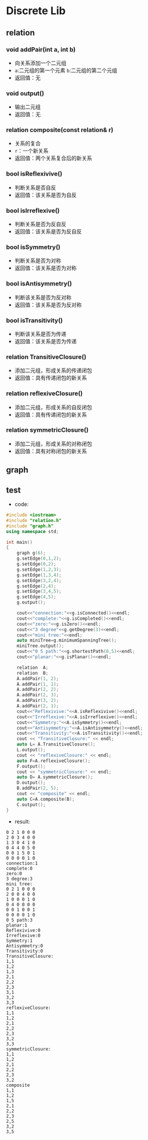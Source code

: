 Discrete Lib
=============
relation
---------
### void addPair(int a, int b)
* 向关系添加一个二元组
* `a`:二元组的第一个元素 `b`:二元组的第二个元组
* 返回值：无

### void output()

 - 输出二元组
 - 返回值：无

### relation composite(const relation& r)

 - 关系的复合
 - `r`：一个新关系
 - 返回值：两个关系复合后的新关系

### bool isReflexivive()

 - 判断关系是否自反
 - 返回值：该关系是否为自反

### bool isIrreflexive()
 - 判断关系是否为反自反
 - 返回值：该关系是否为反自反
 
 ### bool isSymmetry()
  
 - 判断关系是否为对称
 - 返回值：该关系是否为对称
 
### bool isAntisymmetry()
 
 - 判断该关系是否为反对称
 - 返回值：该关系是否为反对称
 
 ### bool isTransitivity()
  
 - 判断该关系是否为传递
 - 返回值：该关系是否为传递
 
### relation TransitiveClosure()
 
 - 添加二元组，形成关系的传递闭包
 - 返回值：具有传递闭包的新关系
 
### relation reflexiveClosure()
 
 - 添加二元组，形成关系的自反闭包
 - 返回值：具有传递闭包的新关系
 
### relation symmetricClosure()
 
 - 添加二元组，形成关系的对称闭包
 - 返回值：具有对称闭包的新关系

graph
--------

test
----------
* code:
``` cpp
#include <iostream>
#include "relation.h"
#include "graph.h"
using namespace std;

int main()
{
    graph g(6);
    g.setEdge(0,1,2);
    g.setEdge(0,2);
    g.setEdge(1,2,3);
    g.setEdge(1,3,4);
    g.setEdge(3,2,4);
    g.setEdge(2,4);
    g.setEdge(3,4,5);
    g.setEdge(4,5);
    g.output();

    cout<<"connection:"<<g.isConnected()<<endl;
    cout<<"complete:"<<g.isCompleted()<<endl;
    cout<<"zero:"<<g.isZero()<<endl;
    cout<<"3 degree"<<g.getDegree(3)<<endl;
    cout<<"mini tree:"<<endl;
    auto miniTree=g.minimumSpanningTree();
    miniTree.output();
    cout<<"0 5 path:"<<g.shortestPath(0,5)<<endl;
    cout<<"planar:"<<g.isPlanar()<<endl;

    relation  A;
    relation  B;
    A.addPair(1, 2);
    A.addPair(1, 1);
    A.addPair(2, 2);
    A.addPair(2, 3);
    A.addPair(3, 2);
    A.addPair(2, 1);
    cout<<"Reflexivive:"<<A.isReflexivive()<<endl;
    cout<<"Irreflexive:"<<A.isIrreflexive()<<endl;
    cout<<"Symmetry:"<<A.isSymmetry()<<endl;
    cout<<"Antisymmetry:"<<A.isAntisymmetry()<<endl;
    cout<<"Transitivity:"<<A.isTransitivity()<<endl;
    cout << "TransitiveClosure:" << endl;
    auto L= A.TransitiveClosure();
    L.output();
    cout << "reflexiveClosure:" << endl;
    auto F=A.reflexiveClosure();
    F.output();
    cout << "symmetricClosure:" << endl;
    auto D= A.symmetricClosure();
    D.output();
    B.addPair(2, 5);
    cout << "composite" << endl;
    auto C=A.composite(B);
    C.output();
}
```

* result:
```
0 2 1 0 0 0
2 0 3 4 0 0
1 3 0 4 1 0
0 4 4 0 5 0
0 0 1 5 0 1
0 0 0 0 1 0
connection:1
complete:0
zero:0
3 degree:3
mini tree:
0 2 1 0 0 0
2 0 0 4 0 0
1 0 0 0 1 0
0 4 0 0 0 0
0 0 1 0 0 1
0 0 0 0 1 0
0 5 path:3
planar:1
Reflexivive:0
Irreflexive:0
Symmetry:1
Antisymmetry:0
Transitivity:0
TransitiveClosure:
1,1
1,2
1,3
2,1
2,2
2,3
3,1
3,2
3,3
reflexiveClosure:
1,1
1,2
2,1
2,2
2,3
3,2
3,3
symmetricClosure:
1,1
1,2
2,1
2,2
2,3
3,2
composite
1,1
1,2
1,5
2,1
2,2
2,3
2,5
3,2
3,5
```